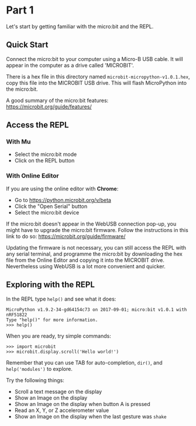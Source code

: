# Part 1

Let's start by getting familiar with the micro:bit and the REPL.


## Quick Start

Connect the micro:bit to your computer using a Micro-B USB cable.
It will appear in the computer as a drive called 'MICROBIT'.

There is a hex file in this directory named `microbit-micropython-v1.0.1.hex`,
copy this file into the MICROBIT USB drive. This will flash MicroPython into
the micro:bit.

A good summary of the micro:bit features: https://microbit.org/guide/features/


## Access the REPL

### With Mu

- Select the micro:bit mode
- Click on the REPL button

### With Online Editor

If you are using the online editor with **Chrome**:
- Go to https://python.microbit.org/v/beta
- Click the "Open Serial" button
- Select the micro:bit device

If the micro:bit doesn't appear in the WebUSB connection pop-up, you might have
to upgrade the micro:bit firmware. Follow the instructions in this link to do
so: https://microbit.org/guide/firmware/

Updating the firmware is not necessary, you can still access the REPL with any
serial terminal, and programme the micro:bit by downloading the hex file from
the Online Editor and copying it into the MICROBIT drive.
Nevertheless using WebUSB is a lot more convenient and quicker.


## Exploring with the REPL

In the REPL type `help()` and see what it does:

```
MicroPython v1.9.2-34-gd64154c73 on 2017-09-01; micro:bit v1.0.1 with nRF51822
Type "help()" for more information.
>>> help()
```

When you are ready, try simple commands:

```
>>> import microbit
>>> microbit.display.scroll('Hello world!')
```

Remember that you can use TAB for auto-completion, `dir()`, and
`help('modules')` to explore.

Try the following things:
- Scroll a text message on the display
- Show an Image on the display
- Show an Image on the display when button A is pressed
- Read an X, Y, or Z accelerometer value
- Show an Image on the display when the last gesture was `shake`
